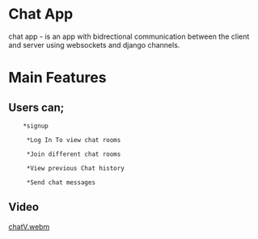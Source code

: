 # Chat App

chat app - is an app with bidrectional communication between the client and server using websockets and django channels.

# Main Features <br>
  ## Users can;

        *signup
         
         *Log In To view chat rooms
         
         *Join different chat rooms
         
         *View previous Chat history
         
         *Send chat messages
  
  
## Video 

[chatV.webm](https://github.com/4liyo/ChatRooms/assets/145232051/7291625b-8c85-4497-8089-1802560cfd88)
